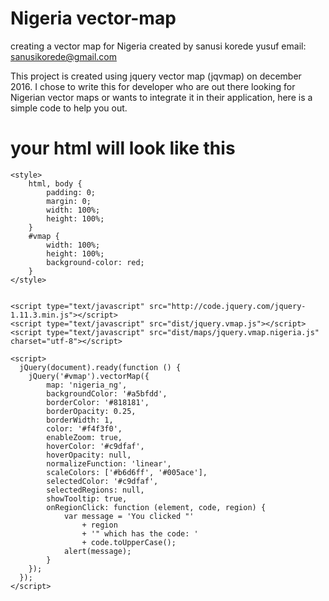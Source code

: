 # Nigeria vector-map
creating a vector map for Nigeria
created by sanusi korede yusuf
email: sanusikorede@gmail.com

This project is created using jquery vector map (jqvmap) on december 2016. I chose to write this for developer who are out there looking for Nigerian vector maps or wants to integrate it in their application, here is a simple code to help you out.

# your html will look like this


<!DOCTYPE html>
<html>
<head>
    <title>Nigeria Vector Map</title>
    <meta charset="utf-8" />
    <link href="dist/jqvmap.css" media="screen" rel="stylesheet" type="text/css" />

    <style>
        html, body {
            padding: 0;
            margin: 0;
            width: 100%;
            height: 100%;
        }
        #vmap {
            width: 100%;
            height: 100%;
            background-color: red;
        }
    </style>


    <script type="text/javascript" src="http://code.jquery.com/jquery-1.11.3.min.js"></script>
    <script type="text/javascript" src="dist/jquery.vmap.js"></script>
    <script type="text/javascript" src="dist/maps/jquery.vmap.nigeria.js" charset="utf-8"></script>

    <script>
      jQuery(document).ready(function () {
        jQuery('#vmap').vectorMap({
            map: 'nigeria_ng',
            backgroundColor: '#a5bfdd',
            borderColor: '#818181',
            borderOpacity: 0.25,
            borderWidth: 1,
            color: '#f4f3f0',
            enableZoom: true,
            hoverColor: '#c9dfaf',
            hoverOpacity: null,
            normalizeFunction: 'linear',
            scaleColors: ['#b6d6ff', '#005ace'],
            selectedColor: '#c9dfaf',
            selectedRegions: null,
            showTooltip: true,
            onRegionClick: function (element, code, region) {
                var message = 'You clicked "'
                    + region
                    + '" which has the code: '
                    + code.toUpperCase();
                alert(message);
            }
        });
      });
    </script>
</head>

<body>
    <div id="vmap" style="width: 600px; height: 400px;"></div>
</body>
</html>
